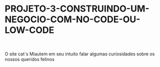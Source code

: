 # PROJETO-3-CONSTRUINDO-UM-NEGOCIO-COM-NO-CODE-OU-LOW-CODE
<title>Cat´s Miau</title>
<br>
<p>O site cat´s Miautem em seu intuito falar algumas curiosidades sobre os nossos queridos felinos</p>

